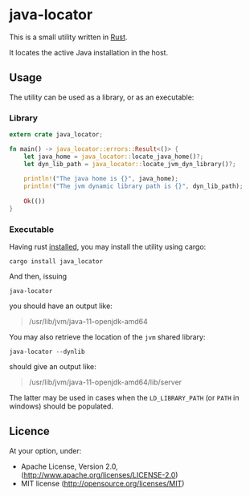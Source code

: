 # java-locator

This is a small utility written in [Rust](https://www.rust-lang.org/).

It locates the active Java installation in the host.

## Usage

The utility can be used as a library, or as an executable:

### Library

```rust
extern crate java_locator;

fn main() -> java_locator::errors::Result<()> {
    let java_home = java_locator::locate_java_home()?;
    let dyn_lib_path = java_locator::locate_jvm_dyn_library()?;
    
    println!("The java home is {}", java_home);
    println!("The jvm dynamic library path is {}", dyn_lib_path);
    
    Ok(())
}
```

### Executable

Having rust [installed](https://www.rust-lang.org/tools/install), you may install the utility using cargo:

`cargo install java_locator`

And then, issuing

`java-locator`

you should have an output like:

> /usr/lib/jvm/java-11-openjdk-amd64

You may also retrieve the location of the `jvm` shared library:

`java-locator --dynlib`

should give an output like:

> /usr/lib/jvm/java-11-openjdk-amd64/lib/server

The latter may be used in cases when the `LD_LIBRARY_PATH` (or `PATH` in windows) should be populated.

## Licence

At your option, under: 

* Apache License, Version 2.0, (http://www.apache.org/licenses/LICENSE-2.0)
* MIT license (http://opensource.org/licenses/MIT)